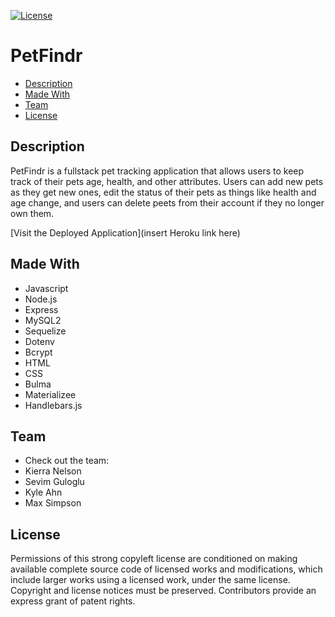 [![License](https://img.shields.io/badge/License-GPLv3-blue.svg)](https://www.gnu.org/licenses/gpl-3.0.html)

# PetFindr


  * [Description](#description)
  * [Made With](#made-with)
  * [Team](#team)
  * [License](#license)


  ## Description  
PetFindr is a fullstack pet tracking application that allows users to keep track of their pets age, health, and other attributes. Users can add new pets as they get new ones, edit the status of their pets as things like health and age change, and users can delete peets from their account if they no longer own them.  

[Visit the Deployed Application](insert Heroku link here) 
      
  
  ## Made With
  * Javascript 
  * Node.js
  * Express
  * MySQL2
  * Sequelize
  * Dotenv
  * Bcrypt
  * HTML
  * CSS
  * Bulma
  * Materializee
  * Handlebars.js

  

  ## Team
  * Check out the team:  
  * Kierra Nelson 
  * Sevim Guloglu
  * Kyle Ahn
  * Max Simpson

## License  
Permissions of this strong copyleft license are conditioned on making available complete source code of licensed works and modifications, which include larger works using a licensed work, under the same license. Copyright and license notices must be preserved. Contributors provide an express grant of patent rights.
